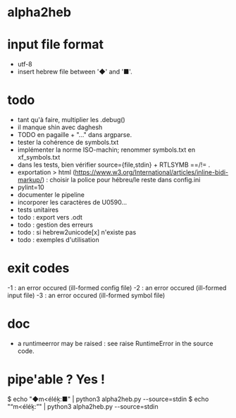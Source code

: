 # alpha2heb

# input file format
* utf-8
* insert hebrew file between '◆' and '■'.

# todo
* tant qu'à faire, multiplier les .debug()
* il manque shin avec daghesh
* TODO en pagaille + "..." dans argparse.
* tester la cohérence de symbols.txt
* implémenter la norme ISO-machin; renommer symbols.txt en xf_symbols.txt
* dans les tests, bien vérifier source={file,stdin} + RTLSYMB ==/!= .
* exportation > html (https://www.w3.org/International/articles/inline-bidi-markup/) : choisir la police pour hébreu/le reste dans config.ini
* pylint=10
* documenter le pipeline
* incorporer les caractères de U0590...
* tests unitaires
* todo : export vers .odt
* todo : gestion des erreurs
* todo : si hebrew2unicode[x] n'existe pas
* todo : exemples d'utilisation

# exit codes
-1 : an error occured (ill-formed config file)
-2 : an error occured (ill-formed input file)
-3 : an error occured (ill-formed symbol file)

# doc
* a runtimeerror may be raised : see raise RuntimeError in the source code.

# pipe'able ? Yes !
$ echo "◆m<éléḵ:■" | python3 alpha2heb.py --source=stdin
$ echo "“m<éléḵ:”" | python3 alpha2heb.py --source=stdin